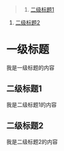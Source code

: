 >1. [二级标题1](#二级标题1 "二级标题1")
1. [二级标题2](#二级标题2 "二级标题2")


# 一级标题
我是一级标题的内容

## 二级标题1
我是二级标题1的内容

## 二级标题2
我是二级标题2的内容
